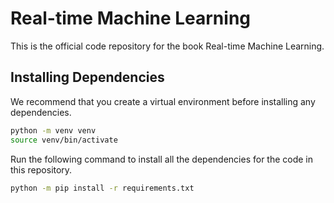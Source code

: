 # Real-time Machine Learning
This is the official code repository for the book Real-time Machine Learning.

## Installing Dependencies
We recommend that you create a virtual environment before installing any dependencies.

```bash
python -m venv venv
source venv/bin/activate
```

Run the following command to install all the dependencies for the code in this repository.

```bash
python -m pip install -r requirements.txt
```